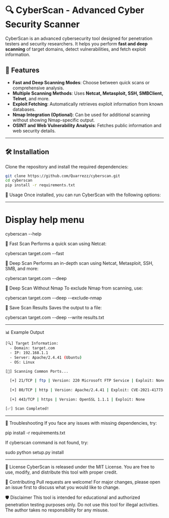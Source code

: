 # 🔍 CyberScan - Advanced Cyber Security Scanner

CyberScan is an advanced cybersecurity tool designed for penetration testers and security researchers. It helps you perform **fast and deep scanning** of target domains, detect vulnerabilities, and fetch exploit information.

## 🚀 Features
- **Fast and Deep Scanning Modes**: Choose between quick scans or comprehensive analysis.
- **Multiple Scanning Methods**: Uses **Netcat, Metasploit, SSH, SMBClient, Telnet**, and more.
- **Exploit Fetching**: Automatically retrieves exploit information from known databases.
- **Nmap Integration (Optional)**: Can be used for additional scanning without showing Nmap-specific output.
- **OSINT and Web Vulnerability Analysis**: Fetches public information and web security details.

---

## 🛠 Installation

Clone the repository and install the required dependencies:

```bash
git clone https://github.com/Quarrezz/cyberscan.git
cd cyberscan
pip install -r requirements.txt
```
📌 Usage
Once installed, you can run CyberScan with the following options:

---

# Display help menu

cyberscan --help


🔹 Fast Scan
Performs a quick scan using Netcat:

cyberscan target.com --fast



🔹 Deep Scan
Performs an in-depth scan using Netcat, Metasploit, SSH, SMB, and more:

cyberscan target.com --deep



🔹 Deep Scan Without Nmap
To exclude Nmap from scanning, use:

cyberscan target.com --deep --exclude-nmap



🔹 Save Scan Results
Saves the output to a file:

cyberscan target.com --deep --write results.txt

---

📊 Example Output
```bash
[🔍] Target Information:
  - Domain: target.com
  - IP: 192.168.1.1
  - Server: Apache/2.4.41 (Ubuntu)
  - OS: Linux

[🚀] Scanning Common Ports...
  
  [+] 21/TCP | ftp | Version: 220 Microsoft FTP Service | Exploit: None
  
  [+] 80/TCP | http | Version: Apache/2.4.41 | Exploit: CVE-2021-41773
  
  [+] 443/TCP | https | Version: OpenSSL 1.1.1 | Exploit: None

[✅] Scan Completed!
```

---

🔧 Troubleshooting
If you face any issues with missing dependencies, try:

pip install -r requirements.txt

If cyberscan command is not found, try:

sudo python setup.py install

---

📜 License
CyberScan is released under the MIT License. You are free to use, modify, and distribute this tool with proper credit.


🤝 Contributing
Pull requests are welcome! For major changes, please open an issue first to discuss what you would like to change.


🛡️ Disclaimer
This tool is intended for educational and authorized penetration testing purposes only. Do not use this tool for illegal activities. The author takes no responsibility for any misuse.
